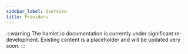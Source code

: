 ```yaml
---
sidebar_label: Overview
title: Providers
---
```

:::warning
The hamlet.io documentation is currently under significant re-development. Existing content is a placeholder and will be updated very soon.
:::
